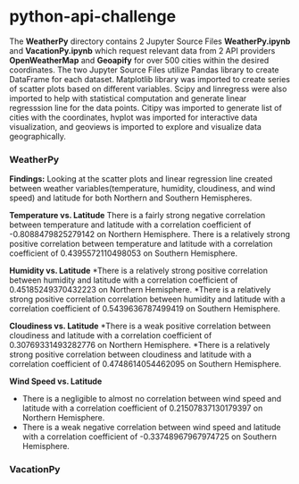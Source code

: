 # python-api-challenge

The **WeatherPy** directory contains 2 Jupyter Source Files **WeatherPy.ipynb** and **VacationPy.ipynb** which request relevant data from 2 API providers **OpenWeatherMap** and **Geoapify** for over 500 cities within the desired coordinates. The two Jupyter Source Files utilize Pandas library to create DataFrame for each dataset. Matplotlib library was imported to create series of scatter plots based on different variables. Scipy and linregress were also imported to help with statistical computation and generate linear regresssion line for the data points. Citipy was imported to generate list of cities with the coordinates, hvplot was imported for interactive data visualization, and geoviews is imported to explore and visualize data geographically.

### WeatherPy

**Findings:**
Looking at the scatter plots and linear regression line created between weather variables(temperature, humidity, cloudiness, and wind speed) and latitude for both Northern and Southern Hemispheres. 

**Temperature vs. Latitude**
There is a fairly strong negative correlation between temperature and latitude with a correlation coefficient of -0.8088479825279142 on Northern Hemisphere.
There is a relatively strong positive correlation between temperature and latitude with a correlation coefficient of 0.4395572110498053 on Southern Hemisphere.

**Humidity vs. Latitude**
*There is a relatively strong positive correlation between humidity and latitude with a correlation coefficient of 0.45185249370432223 on Northern Hemisphere.
*There is a relatively strong positive correlation correlation between humidity and latitude with a correlation coefficient of 0.5439636787499419 on Southern Hemisphere.

**Cloudiness vs. Latitude**
*There is a weak positive correlation between cloudiness and latitude with a correlation coefficient of 0.30769331493282776 on Northern Hemisphere.
*There is a relatively strong positive correlation between cloudiness and latitude with a correlation coefficient of 0.4748614054462095 on Southern Hemisphere.

**Wind Speed vs. Latitude**
* There is a negligible to almost no correlation between wind speed and latitude with a correlation coefficient of 0.21507837130179397 on Northern Hemisphere.
* There is a weak negative correlation between wind speed and latitude with a correlation coefficient of -0.33748967967974725 on Southern Hemisphere.

### VacationPy


